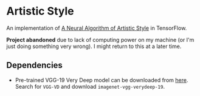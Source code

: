 # Artistic Style

An implementation of [A Neural Algorithm of Artistic Style](https://arxiv.org/pdf/1508.06576v2.pdf) in TensorFlow.

**Project abandoned** due to lack of computing power on my machine (or I'm just doing something very wrong).
I might return to this at a later time.

## Dependencies

* Pre-trained VGG-19 Very Deep model can be downloaded from [here](http://www.vlfeat.org/matconvnet/pretrained/). Search for `VGG-VD` and download `imagenet-vgg-verydeep-19`.
